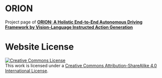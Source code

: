 # ORION 
Project page of [**ORION: A Holistic End-to-End Autonomous Driving Framework by Vision-Language Instructed Action Generation**](https://xiaomi-mlab.github.io/orion.github.io/)


# Website License
<a rel="license" href="http://creativecommons.org/licenses/by-sa/4.0/"><img alt="Creative Commons License" style="border-width:0" src="https://i.creativecommons.org/l/by-sa/4.0/88x31.png" /></a><br />This work is licensed under a <a rel="license" href="http://creativecommons.org/licenses/by-sa/4.0/">Creative Commons Attribution-ShareAlike 4.0 International License</a>.